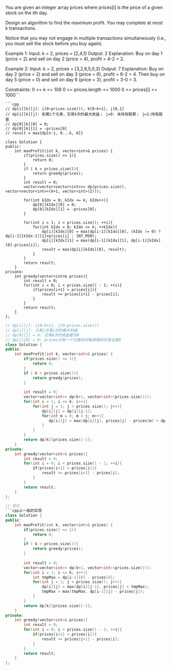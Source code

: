 You are given an integer array prices where prices[i] is the price of a given stock on the ith day.

Design an algorithm to find the maximum profit. You may complete at most k transactions.

Notice that you may not engage in multiple transactions simultaneously (i.e., you must sell the stock before you buy again).

 
Example 1:
Input: k = 2, prices = [2,4,1]
Output: 2
Explanation: Buy on day 1 (price = 2) and sell on day 2 (price = 4), profit = 4-2 = 2.

Example 2:
Input: k = 2, prices = [3,2,6,5,0,3]
Output: 7
Explanation: Buy on day 2 (price = 2) and sell on day 3 (price = 6), profit = 6-2 = 4. Then buy on day 5 (price = 0) and sell on day 6 (price = 3), profit = 3-0 = 3.
 

Constraints:
0 <= k <= 109
0 <= prices.length <= 1000
0 <= prices[i] <= 1000```
```
```cpp
// dp[i][k][j]: i[0~prices.size()), k[0~k+1], j[0,1]
// dp[i][k][j]: 到第i个元素，交易k次的最大收益； j=0: 未持有股票； j=1:持有股票
// dp[0][k][0] = 0;
// dp[0][k][1] = -prices[0]
// result = max{dp[n-1, 0...k, 0]}

class Solution {
public:
    int maxProfit(int k, vector<int>& prices) {
        if(prices.size() <= 1){
            return 0;
        }
        if ( k > prices.size()){
            return greedy(prices);
        }
        int result = 0;
        vector<vector<vector<int>>> dp(prices.size(), vector<vector<int>>(k+1, vector<int>(2)));
        
        for(int kIdx = 0; kIdx <= k; kIdx++){
            dp[0][kIdx][0] = 0;
            dp[0][kIdx][1] = -prices[0];
        }
        
        for(int i = 1; i < prices.size(); ++i){
            for(int kIdx = 0; kIdx <= k; ++kIdx){
                dp[i][kIdx][0] = max(dp[i-1][kIdx][0], (kIdx != 0) ? dp[i-1][kIdx-1][1]+prices[i] : INT_MIN);
                dp[i][kIdx][1] = max(dp[i-1][kIdx][1], dp[i-1][kIdx][0]-prices[i]);
                result = max(dp[i][kIdx][0], result);
            }
        }
        return result;
    }
private: 
    int greedy(vector<int>& prices){
        int result = 0;
        for(int i = 0; i < prices.size() - 1; ++i){
            if(prices[i+1] > prices[i]){
                result += prices[i+1] - prices[i];
            }
        }
        return result;
    }
};
```
```cpp
// dp[i][j]: i[0~k+1], j[0~prices.size())
// dp[i][j]: 元素j交易i次的最大利益
// dp[0][j] = 0: 交易0次的收益都为0
// dp[i][0] = 0: prices只有一个元素的时候获得的交易也是0
class Solution {
public:
    int maxProfit(int k, vector<int>& prices) {
        if(prices.size() <= 1){
            return 0;
        }
        if ( k > prices.size()){
            return greedy(prices);
        }
        
        int result = 0;
        vector<vector<int>> dp(k+1, vector<int>(prices.size()));      
        for(int i = 1; i <= k; i++){
            for(int j = 1; j < prices.size(); j++){
                dp[i][j] = dp[i][j-1];
                for(int m = 0; m < j; m++){
                   dp[i][j] = max(dp[i][j], prices[j] - prices[m] + dp[i-1][m] );     
                }
            }           
        }
        return dp[k][prices.size()-1];
    }
private: 
    int greedy(vector<int>& prices){
        int result = 0;
        for(int i = 0; i < prices.size() - 1; ++i){
            if(prices[i+1] > prices[i]){
                result += prices[i+1] - prices[i];
            }
        }
        return result;
    }
};
```
```cpp
// 优化
```cpp上一版的实现
class Solution {
public:
    int maxProfit(int k, vector<int>& prices) {
        if(prices.size() <= 1){
            return 0;
        }
        if ( k > prices.size()){
            return greedy(prices);
        }
        
        int result = 0;
        vector<vector<int>> dp(k+1, vector<int>(prices.size()));      
        for(int i = 1; i <= k; i++){
            int tmpMax = dp[i-1][0] - prices[0];
            for(int j = 1; j < prices.size(); j++){
                dp[i][j] = max(dp[i][j-1], prices[j] + tmpMax);     
                tmpMax = max(tmpMax, dp[i-1][j] - prices[j]);
            }           
        }
        return dp[k][prices.size()-1];
    }
private: 
    int greedy(vector<int>& prices){
        int result = 0;
        for(int i = 0; i < prices.size() - 1; ++i){
            if(prices[i+1] > prices[i]){
                result += prices[i+1] - prices[i];
            }
        }
        return result;
    }
};
```
